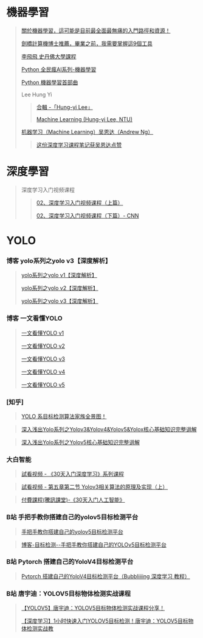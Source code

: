 # 機器學習
> [關於機器學習，這可能是目前最全面最無痛的入門路徑和資源！](http://bangqu.com/yh9X73.html)
> 
> [劍橋計算機博士推薦，畢業之前，我需要掌握這9個工具](https://bangqu.com/dUb611.html?utm_source=dable)
> 
> [李飛飛 史丹佛大學課程](https://www.bilibili.com/video/av13260183/)
> 
> [Python 全民瘋AI系列-機器學習](https://www.youtube.com/playlist?list=PLXSkku8eiD-iFRBr11rV83579hing3gMU)
> 
> [Python 機器學習首部曲](https://www.youtube.com/playlist?list=PLy7MS-q4l3xDYoR8MACYA3YyidUbEiz6j)
>
> Lee Hung Yi
>> [合輯 -「Hung-yi Lee」](https://www.youtube.com/watch?v=CXgbekl66jc&list=RDCMUC2ggjtuuWvxrHHHiaDH1dlQ)
>>
>> [Machine Learning (Hung-yi Lee, NTU)](https://www.youtube.com/playlist?list=PLJV_el3uVTsPy9oCRY30oBPNLCo89yu49)
>
> [机器学习（Machine Learning）吴恩达（Andrew Ng）](https://www.youtube.com/playlist?list=PLOXON7BTL9IW7Ggbc09jLqGmzkwPI4-3V)
> >[这份深度学习课程笔记获吴恩达点赞](https://mp.weixin.qq.com/s/nM8U6eGFQIaZXMXHtwb3dQ)

# 深度學習
> 深度学习入门视频课程
>> [02、深度学习入门视频课程（上篇）](https://www.youtube.com/playlist?list=PL8LR_PrSuIRj9RixJXyO9CS8GIIoJlvtM)
>> 
>> [02、深度学习入门视频课程（下篇）- CNN](https://www.youtube.com/playlist?list=PL8LR_PrSuIRiDRs30V49jE8zx3l8N8BlW)


# YOLO

### 博客 yolo系列之yolo v3【深度解析】
> [yolo系列之yolo v1【深度解析】](https://blog.csdn.net/leviopku/article/details/82588059)
> 
> [yolo系列之yolo v2【深度解析】](https://blog.csdn.net/leviopku/article/details/82588959)
>
> [yolo系列之yolo v3【深度解析】](https://blog.csdn.net/leviopku/article/details/82660381)

### 博客 一文看懂YOLO
> [一文看懂YOLO v1](https://blog.csdn.net/litt1e/article/details/88814417)
>
> [一文看懂YOLO v2](https://blog.csdn.net/litt1e/article/details/88852745)
>
> [一文看懂YOLO v3](https://blog.csdn.net/litt1e/article/details/88907542)
>
> [一文看懂YOLO v4](https://blog.csdn.net/litt1e/article/details/119712337)
> 
> [一文看懂YOLO v5](https://blog.csdn.net/litt1e/article/details/119714797)



### [知乎] 
> [YOLO 系目标检测算法家族全景图！](https://zhuanlan.zhihu.com/p/165445276)

> [深入浅出Yolo系列之Yolov3&Yolov4&Yolov5&Yolox核心基础知识完整讲解](https://zhuanlan.zhihu.com/p/143747206)

> [深入浅出Yolo系列之Yolov5核心基础知识完整讲解](https://zhuanlan.zhihu.com/p/172121380)

### 大白智能
> [試看视频 - 《30天入门深度学习》系列课程](https://www.jiangdabai.com/vcat/%E3%80%8A30%E5%A4%A9%E5%85%A5%E9%97%A8%E6%B7%B1%E5%BA%A6%E5%AD%A6%E4%B9%A0%E3%80%8B%E7%B3%BB%E5%88%97%E8%AF%BE%E7%A8%8B)

> [試看视频 - 第五章第二节 Yolov3相关算法的原理及实现（上）](https://www.jiangdabai.com/video/%e5%8f%91%e5%b8%83%e8%a7%86%e9%a2%91%e6%b5%8b%e8%af%95-2-2-2-2-2-3)

> [付費課程(騰訊課堂)-《30天入门人工智能》](https://ke.qq.com/course/3454999?tuin=16348fd5)

### B站 手把手教你搭建自己的yolov5目标检测平台
> [手把手教你搭建自己的yolov5目标检测平台](https://www.bilibili.com/video/BV1f44y187Xg?p=5)

> [博客-目标检测--手把手教你搭建自己的YOLOv5目标检测平台](https://blog.csdn.net/didiaopao/category_11321656.html?spm=1001.2014.3001.5482)

### B站 Pytorch 搭建自己的YoloV4目标检测平台
> [Pytorch 搭建自己的YoloV4目标检测平台（Bubbliiiing 深度学习 教程）](https://www.bilibili.com/video/BV1Q54y1D7vj)


### B站 唐宇迪：YOLOV5目标物体检测实战课程
> [【YOLOV5】唐宇迪：YOLOV5目标物体检测实战课程分享！](https://www.bilibili.com/video/BV1sq4y1p7gp?p=5)
> 
> [【深度学习】1小时快速入门YOLOV5目标检测！唐宇迪：YOLOV5目标物体检测实战教](https://www.bilibili.com/video/BV1uv411K7eY?p=2)




